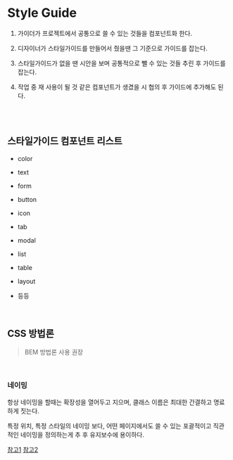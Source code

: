 
  

# Style Guide

  

1. 가이더가 프로젝트에서 공통으로 쓸 수 있는 것들을 컴포넌트화 한다.

2. 디자이너가 스타일가이드를 만들어서 줬을땐 그 기준으로 가이드를 잡는다.

3. 스타일가이드가 없을 땐 시안을 보며 공통적으로 뺄 수 있는 것들 추린 후 가이드를 잡는다.

4. 작업 중 재 사용이 될 것 같은 컴포넌트가 생겼을 시 협의 후 가이드에 추가해도 된다.

  
<br><br>

## 스타일가이드 컴포넌트 리스트

- color

- text

- form

- button

- icon

- tab

- modal

- list

- table

- layout

- 등등

<br>


## CSS 방법론
> BEM 방법론 사용 권장


<br>


### 네이밍

항상 네이밍을 할때는 확장성을 열어두고 지으며, 클래스 이름은 최대한 간결하고 명료하게 짓는다.

특정 위치, 특정 스타일의 네이밍 보다, 어떤 페이지에서도 쓸 수 있는 포괄적이고 직관적인 네이밍을 정의하는게 추 후 유지보수에 용이하다.

  
  
  [참고1](https://wit.nts-corp.com/2015/04/16/3538)
  [참고2](https://whales.tistory.com/33)
